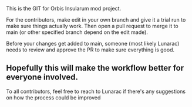 This is the GIT for Orbis Insularum mod project. 

For the contributors, make edit in your own branch and give it a trial run to make sure things actually work. Then open a pull request to merge it to main (or other specified branch depend on the edit made). 

Before your changes get added to main, someone (most likely Lunarac) needs to review and approve the PR to make sure everything is good.

Hopefully this will make the workflow better for everyone involved.
---
To all contributors, feel free to reach to Lunarac if there's any suggestions on how the process could be improved 
